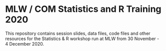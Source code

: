 # MLW / COM Statistics and R Training 2020

This repository contains session slides, data files, code files and other resources for the Statistics & R workshop run at MLW from 30 November - 4 December 2020.
